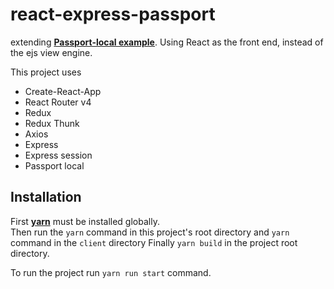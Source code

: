 # react-express-passport

extending [**Passport-local example**](https://github.com/passport/express-4.x-local-example). Using React as the front end, instead of the ejs view engine.

This project uses 

* Create-React-App
* React Router v4
* Redux
* Redux Thunk
* Axios
* Express
* Express session
* Passport local

## Installation
First [**yarn**](https://yarnpkg.com/en/) must be installed globally. <br/>
Then run the `yarn` command in this project's root directory and `yarn` command in the `client` directory
Finally `yarn build` in the project root directory.

To run the project run `yarn run start` command.
